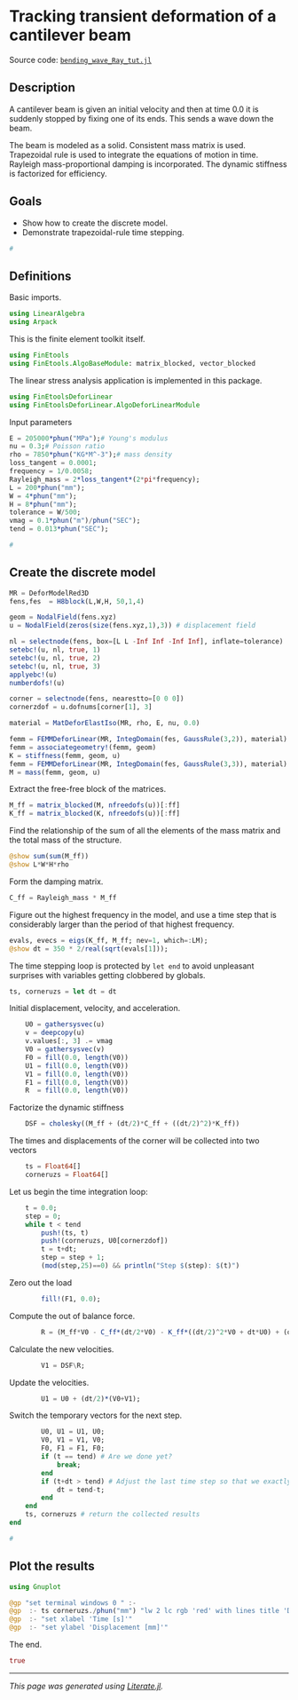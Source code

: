 # Tracking transient deformation of a cantilever beam

Source code: [`bending_wave_Ray_tut.jl`](bending_wave_Ray_tut.jl)

## Description

A cantilever beam is given an initial velocity and then at time 0.0 it is
suddenly stopped by fixing one of its ends. This sends a wave down the beam.

The beam is modeled as a solid. Consistent mass matrix is used.
Trapezoidal rule is used to integrate the
equations of motion in time. Rayleigh mass-proportional damping is
incorporated. The dynamic stiffness is factorized for efficiency.

## Goals

- Show how to create the discrete model.
- Demonstrate  trapezoidal-rule time stepping.

````julia
#
````

## Definitions

Basic imports.

````julia
using LinearAlgebra
using Arpack
````

This is the finite element toolkit itself.

````julia
using FinEtools
using FinEtools.AlgoBaseModule: matrix_blocked, vector_blocked
````

The linear stress analysis application is implemented in this package.

````julia
using FinEtoolsDeforLinear
using FinEtoolsDeforLinear.AlgoDeforLinearModule
````

Input parameters

````julia
E = 205000*phun("MPa");# Young's modulus
nu = 0.3;# Poisson ratio
rho = 7850*phun("KG*M^-3");# mass density
loss_tangent = 0.0001;
frequency = 1/0.0058;
Rayleigh_mass = 2*loss_tangent*(2*pi*frequency);
L = 200*phun("mm");
W = 4*phun("mm");
H = 8*phun("mm");
tolerance = W/500;
vmag = 0.1*phun("m")/phun("SEC");
tend = 0.013*phun("SEC");

#
````

## Create the discrete model

````julia
MR = DeforModelRed3D
fens,fes  = H8block(L,W,H, 50,1,4)

geom = NodalField(fens.xyz)
u = NodalField(zeros(size(fens.xyz,1),3)) # displacement field

nl = selectnode(fens, box=[L L -Inf Inf -Inf Inf], inflate=tolerance)
setebc!(u, nl, true, 1)
setebc!(u, nl, true, 2)
setebc!(u, nl, true, 3)
applyebc!(u)
numberdofs!(u)

corner = selectnode(fens, nearestto=[0 0 0])
cornerzdof = u.dofnums[corner[1], 3]

material = MatDeforElastIso(MR, rho, E, nu, 0.0)

femm = FEMMDeforLinear(MR, IntegDomain(fes, GaussRule(3,2)), material)
femm = associategeometry!(femm, geom)
K = stiffness(femm, geom, u)
femm = FEMMDeforLinear(MR, IntegDomain(fes, GaussRule(3,3)), material)
M = mass(femm, geom, u)
````

Extract the free-free block of the matrices.

````julia
M_ff = matrix_blocked(M, nfreedofs(u))[:ff]
K_ff = matrix_blocked(K, nfreedofs(u))[:ff]
````

Find the relationship of the sum of all the elements of the
mass matrix and the total mass of the structure.

````julia
@show sum(sum(M_ff))
@show L*W*H*rho
````

Form the damping matrix.

````julia
C_ff = Rayleigh_mass * M_ff
````

Figure out the highest frequency in the model, and use a time step that is
considerably larger than the period of that highest frequency.

````julia
evals, evecs = eigs(K_ff, M_ff; nev=1, which=:LM);
@show dt = 350 * 2/real(sqrt(evals[1]));
````

The time stepping loop is protected by `let end` to avoid unpleasant surprises
with variables getting clobbered by globals.

````julia
ts, corneruzs = let dt = dt
````

Initial displacement, velocity, and acceleration.

````julia
    U0 = gathersysvec(u)
    v = deepcopy(u)
    v.values[:, 3] .= vmag
    V0 = gathersysvec(v)
    F0 = fill(0.0, length(V0))
    U1 = fill(0.0, length(V0))
    V1 = fill(0.0, length(V0))
    F1 = fill(0.0, length(V0))
    R  = fill(0.0, length(V0))
````

Factorize the dynamic stiffness

````julia
    DSF = cholesky((M_ff + (dt/2)*C_ff + ((dt/2)^2)*K_ff))
````

The times and displacements of the corner will be collected into two vectors

````julia
    ts = Float64[]
    corneruzs = Float64[]
````

Let us begin the time integration loop:

````julia
    t = 0.0;
    step = 0;
    while t < tend
        push!(ts, t)
        push!(corneruzs, U0[cornerzdof])
        t = t+dt;
        step = step + 1;
        (mod(step,25)==0) && println("Step $(step): $(t)")
````

Zero out the load

````julia
        fill!(F1, 0.0);
````

Compute the out of balance force.

````julia
        R = (M_ff*V0 - C_ff*(dt/2*V0) - K_ff*((dt/2)^2*V0 + dt*U0) + (dt/2)*(F0+F1));
````

Calculate the new velocities.

````julia
        V1 = DSF\R;
````

Update the velocities.

````julia
        U1 = U0 + (dt/2)*(V0+V1);
````

Switch the temporary vectors for the next step.

````julia
        U0, U1 = U1, U0;
        V0, V1 = V1, V0;
        F0, F1 = F1, F0;
        if (t == tend) # Are we done yet?
            break;
        end
        if (t+dt > tend) # Adjust the last time step so that we exactly reach tend
            dt = tend-t;
        end
    end
    ts, corneruzs # return the collected results
end

#
````

## Plot the results

````julia
using Gnuplot

@gp "set terminal windows 0 " :-
@gp  :- ts corneruzs./phun("mm") "lw 2 lc rgb 'red' with lines title 'Displacement of the corner' "
@gp  :- "set xlabel 'Time [s]'"
@gp  :- "set ylabel 'Displacement [mm]'"
````

The end.

````julia
true
````

---

*This page was generated using [Literate.jl](https://github.com/fredrikekre/Literate.jl).*

